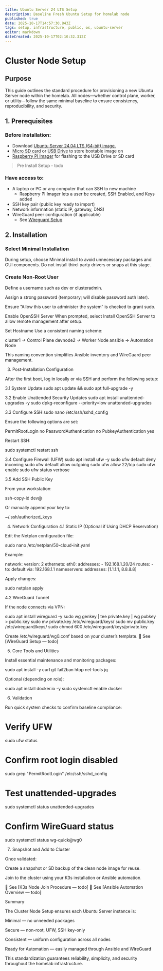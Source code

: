 ```yaml
---
title: Ubuntu Server 24 LTS Setup
description: Baseline Fresh Ubuntu Setup for homelab node
published: true
date: 2025-10-17T14:57:30.843Z
tags: setup, infrastructure, public, os, ubuntu-server
editor: markdown
dateCreated: 2025-10-17T02:10:32.312Z
---
```


# Cluster Node Setup
## Purpose

This guide outlines the standard procedure for provisioning a new Ubuntu Server node within the homelab.
All nodes—whether control plane, worker, or utility—follow the same minimal baseline to ensure consistency, reproducibility, and security.

## 1. Prerequisites

### Before installation:
* Download [Ubuntu Server 24.04 LTS (64-bit) image.](https://ubuntu.com/download/server)
* [Micro SD card](https://www.amazon.com/uni-Reader-Adapter-Aluminum-Memory/dp/B087QG75L7/ref=sr_1_1_sspa?s=electronics&sr=1-1-spons&sp_csd=d2lkZ2V0TmFtZT1zcF9hdGY) or [USB Drive](https://www.amazon.com/dp/B09RG1TNM7) to store bootable image on
* [Raspberry PI Imager](https://www.raspberrypi.com/software) for flashing to the USB Drive or SD card

> Pre Install Setup - todo

### Have access to:
* A laptop or PC or any computer that can SSH to new machine
	* Raspberry PI Imager lets a user be created, SSH Enabled, and Keys added 
* SSH key pair (public key ready to import)
* Network information (static IP, gateway, DNS)
* WireGuard peer configuration (if applicable)
	* See [Wireguard Setup](/public/infrastructure/networking/wireguard/setup)

## 2. Installation

### Select Minimal Installation
During setup, choose Minimal install to avoid unnecessary packages and GUI components.
Do not install third-party drivers or snaps at this stage.

### Create Non-Root User
Define a username such as dev or clusteradmin.

Assign a strong password (temporary; will disable password auth later).

Ensure “Allow this user to administer the system” is checked to grant sudo.

Enable OpenSSH Server
When prompted, select Install OpenSSH Server to allow remote management after setup.

Set Hostname
Use a consistent naming scheme:

cluster1     → Control Plane
devnode2     → Worker Node
ansible      → Automation Node


This naming convention simplifies Ansible inventory and WireGuard peer management.

3. Post-Installation Configuration

After the first boot, log in locally or via SSH and perform the following setup:

3.1 System Update
sudo apt update && sudo apt full-upgrade -y

3.2 Enable Unattended Security Updates
sudo apt install unattended-upgrades -y
sudo dpkg-reconfigure --priority=low unattended-upgrades

3.3 Configure SSH
sudo nano /etc/ssh/sshd_config


Ensure the following options are set:

PermitRootLogin no
PasswordAuthentication no
PubkeyAuthentication yes


Restart SSH:

sudo systemctl restart ssh

3.4 Configure Firewall (UFW)
sudo apt install ufw -y
sudo ufw default deny incoming
sudo ufw default allow outgoing
sudo ufw allow 22/tcp
sudo ufw enable
sudo ufw status verbose

3.5 Add SSH Public Key

From your workstation:

ssh-copy-id dev@<node-ip>


Or manually append your key to:

~/.ssh/authorized_keys

4. Network Configuration
4.1 Static IP (Optional if Using DHCP Reservation)

Edit the Netplan configuration file:

sudo nano /etc/netplan/50-cloud-init.yaml


Example:

network:
  version: 2
  ethernets:
    eth0:
      addresses:
        - 192.168.1.20/24
      routes:
        - to: default
          via: 192.168.1.1
      nameservers:
        addresses: [1.1.1.1, 8.8.8.8]


Apply changes:

sudo netplan apply

4.2 WireGuard Tunnel

If the node connects via VPN:

sudo apt install wireguard -y
sudo wg genkey | tee private.key | wg pubkey > public.key
sudo mv private.key /etc/wireguard/keys/
sudo mv public.key /etc/wireguard/keys/
sudo chmod 600 /etc/wireguard/keys/private.key


Create /etc/wireguard/wg0.conf based on your cluster’s template.
🔗 See [WireGuard Setup — todo]

5. Core Tools and Utilities

Install essential maintenance and monitoring packages:

sudo apt install -y curl git fail2ban htop net-tools jq


Optional (depending on role):

sudo apt install docker.io -y
sudo systemctl enable docker

6. Validation

Run quick system checks to confirm baseline compliance:

# Verify UFW
sudo ufw status

# Confirm root login disabled
sudo grep "PermitRootLogin" /etc/ssh/sshd_config

# Test unattended-upgrades
sudo systemctl status unattended-upgrades

# Confirm WireGuard status
sudo systemctl status wg-quick@wg0

7. Snapshot and Add to Cluster

Once validated:

Create a snapshot or SD backup of the clean node image for reuse.

Join to the cluster using your K3s installation or Ansible automation.

🔗 See [K3s Node Join Procedure — todo]
🔗 See [Ansible Automation Overview — todo]

Summary

The Cluster Node Setup ensures each Ubuntu Server instance is:

Minimal — no unneeded packages

Secure — non-root, UFW, SSH key-only

Consistent — uniform configuration across all nodes

Ready for Automation — easily managed through Ansible and WireGuard

This standardization guarantees reliability, simplicity, and security throughout the homelab infrastructure.